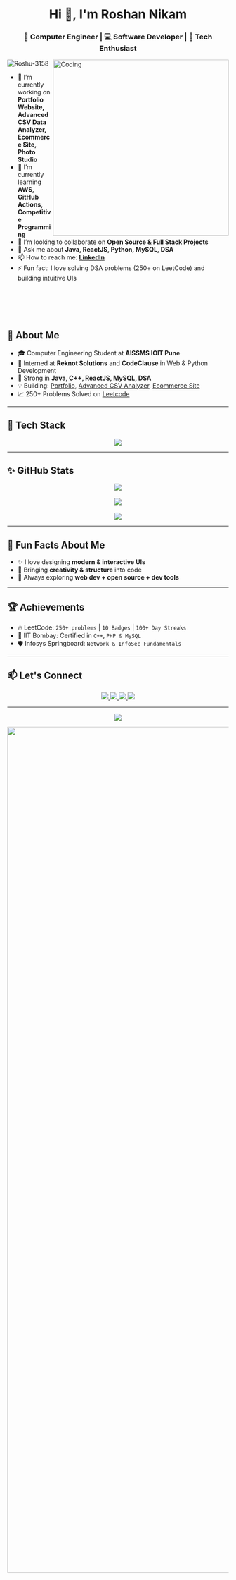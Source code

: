 <h1 align="center">Hi 👋, I'm Roshan Nikam</h1>
<h3 align="center">🚀 Computer Engineer | 💻 Software Developer | 🌟 Tech Enthusiast</h3>

<img align="right" alt="Coding" width="400" src="https://cdn.dribbble.com/users/1162077/screenshots/3848914/programmer.gif">

<p align="left"> <img src="https://komarev.com/ghpvc/?username=Roshu-3158&label=Profile%20views&color=0e75b6&style=flat" alt="Roshu-3158" /> </p>

- 🔭 I’m currently working on **Portfolio Website, Advanced CSV Data Analyzer, Ecommerce Site, Photo Studio**
- 🌱 I’m currently learning **AWS, GitHub Actions, Competitive Programming**
- 👯 I’m looking to collaborate on **Open Source & Full Stack Projects**
- 💬 Ask me about **Java, ReactJS, Python, MySQL, DSA**
- 📫 How to reach me: **[LinkedIn](https://www.linkedin.com/in/roshan-nikam-15549b224/)**
- ⚡ Fun fact: I love solving DSA problems (250+ on LeetCode) and building intuitive UIs

<br> <br>
---

## 🚀 About Me

- 🎓 Computer Engineering Student at **AISSMS IOIT Pune**
- 💼 Interned at **Reknot Solutions** and **CodeClause** in Web & Python Development
- 🧠 Strong in **Java, C++, ReactJS, MySQL, DSA**
- 💡 Building: [Portfolio](https://github.com/Roshu-3158/My_Portfolio), [Advanced CSV Analyzer](https://github.com/Roshu-3158/Advanced-CSV-Data-Analyzer), [Ecommerce Site](https://github.com/Roshu-3158/Ecomerece-website)
- 📈 250+ Problems Solved on [Leetcode](https://leetcode.com/roshandnikam3158/)

---

## 🔧 Tech Stack

<p align="center">
  <img src="https://skillicons.dev/icons?i=java,cpp,python,html,css,js,react,mysql,bootstrap,git,github,aws" />
</p>

---

## ✨ GitHub Stats

<div align="center">
  <img src="https://github-readme-stats.vercel.app/api?username=Roshu-3158&show_icons=true&theme=react&hide_border=true&border_radius=20" /> <br><br>
  <img src="https://github-readme-stats.vercel.app/api/top-langs/?username=Roshu-3158&layout=compact&theme=react&hide_border=true&border_radius=20" /> <br><br>
  <img src="https://github-readme-streak-stats.herokuapp.com/?user=Roshu-3158&theme=react&hide_border=true&border_radius=20" /> <br>
</div>

---

## 🌈 Fun Facts About Me

- ✨ I love designing **modern & interactive UIs**
- 💖 Bringing **creativity & structure** into code
- 🧁 Always exploring **web dev + open source + dev tools**

---


## 🏆 Achievements

- 🔥 LeetCode: `250+ problems` | `10 Badges` | `100+ Day Streaks`
- 🥇 IIT Bombay: Certified in `C++`, `PHP & MySQL`
- 🛡️ Infosys Springboard: `Network & InfoSec Fundamentals`

---

## 📫 Let's Connect

<p align="center">
  <a href="https://www.linkedin.com/in/roshan-nikam-15549b224/" target="_blank">
    <img src="https://img.shields.io/badge/LinkedIn-0A66C2?style=for-the-badge&logo=linkedin&logoColor=white" />
  </a>
  <a href="mailto:roshanaissmsioit70@gmail.com">
    <img src="https://img.shields.io/badge/Gmail-EA4335?style=for-the-badge&logo=gmail&logoColor=white" />
  </a>
  <a href="https://leetcode.com/roshandnikam3158/">
    <img src="https://img.shields.io/badge/LeetCode-FFA116?style=for-the-badge&logo=leetcode&logoColor=black" />
  </a>
  <a href="https://www.hackerrank.com/roshandnikam3158">
    <img src="https://img.shields.io/badge/HackerRank-2EC866?style=for-the-badge&logo=HackerRank&logoColor=white" />
  </a>
</p>

---

<!-- CONTRIBUTION SNAKE 

<div align="center">
<picture>
  <source media="(prefers-color-scheme: dark)" srcset="https://raw.githubusercontent.com/platane/snk/output/github-contribution-grid-snake-dark.svg" />
  <source media="(prefers-color-scheme: light)" srcset="https://raw.githubusercontent.com/platane/snk/output/github-contribution-grid-snake.svg" />
  <img alt="github contribution grid snake animation" src="https://raw.githubusercontent.com/platane/snk/output/github-contribution-grid-snake.svg" />
</picture>
</div>
-->



<p align="center">
  <img src="https://capsule-render.vercel.app/api?type=waving&height=150&section=footer&color=gradient" />
</p>

<img src="https://www.animatedimages.org/data/media/562/animated-line-image-0184.gif" width="1920" />



